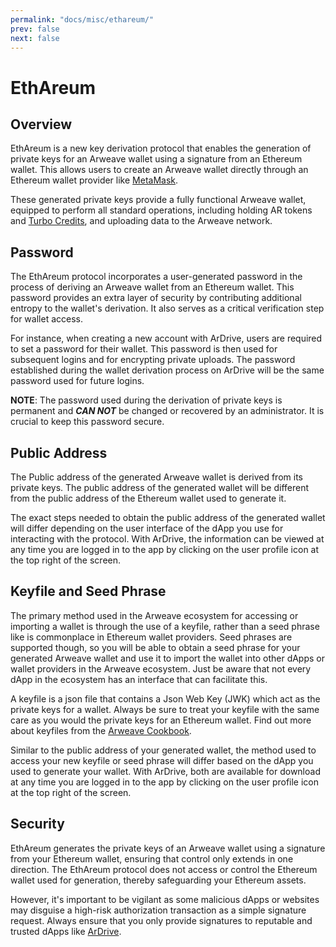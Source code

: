 ```yaml
---
permalink: "docs/misc/ethareum/"
prev: false
next: false
---
```


# EthAreum

## Overview

EthAreum is a new key derivation protocol that enables the generation of private keys for an Arweave wallet using a signature from an Ethereum wallet. This allows users to create an Arweave wallet directly through an Ethereum wallet provider like [MetaMask](https://metamask.io/).

These generated private keys provide a fully functional Arweave wallet, equipped to perform all standard operations, including holding AR tokens and [Turbo Credits](../turbo/what-is-turbo.md), and uploading data to the Arweave network.

## Password

The EthAreum protocol incorporates a user-generated password in the process of deriving an Arweave wallet from an Ethereum wallet. This password provides an extra layer of security by contributing additional entropy to the wallet's derivation. It also serves as a critical verification step for wallet access.

For instance, when creating a new account with ArDrive, users are required to set a password for their wallet. This password is then used for subsequent logins and for encrypting private uploads. The password established during the wallet derivation process on ArDrive will be the same password used for future logins.

**NOTE**: The password used during the derivation of private keys is permanent and ***CAN NOT*** be changed or recovered by an administrator. It is crucial to keep this password secure.

## Public Address

The Public address of the generated Arweave wallet is derived from its private keys. The public address of the generated wallet will be different from the public address of the Ethereum wallet used to generate it. 

The exact steps needed to obtain the public address of the generated wallet will differ depending on the user interface of the dApp you use for interacting with the protocol. With ArDrive, the information can be viewed at any time you are logged in to the app by clicking on the user profile icon at the top right of the screen.

## Keyfile and Seed Phrase

The primary method used in the Arweave ecosystem for accessing or importing a wallet is through the use of a keyfile, rather than a seed phrase like is commonplace in Ethereum wallet providers. Seed phrases are supported though, so you will be able to obtain a seed phrase for your generated Arweave wallet and use it to import the wallet into other dApps or wallet providers in the Arweave ecosystem. Just be aware that not every dApp in the ecosystem has an interface that can facilitate this.

A keyfile is a json file that contains a Json Web Key (JWK) which act as the private keys for a wallet. Always be sure to treat your keyfile with the same care as you would the private keys for an Ethereum wallet. Find out more about keyfiles from the [Arweave Cookbook](https://cookbook.arweave.dev/concepts/keyfiles-and-wallets.html).

Similar to the public address of your generated wallet, the method used to access your new keyfile or seed phrase will differ based on the dApp you used to generate your wallet. With ArDrive, both are available for download at any time you are logged in to the app by clicking on the user profile icon at the top right of the screen.

## Security

EthAreum generates the private keys of an Arweave wallet using a signature from your Ethereum wallet, ensuring that control only extends in one direction. The EthAreum protocol does not access or control the Ethereum wallet used for generation, thereby safeguarding your Ethereum assets.

However, it's important to be vigilant as some malicious dApps or websites may disguise a high-risk authorization transaction as a simple signature request. Always ensure that you only provide signatures to reputable and trusted dApps like [ArDrive](https://app.ardrive.io/).
